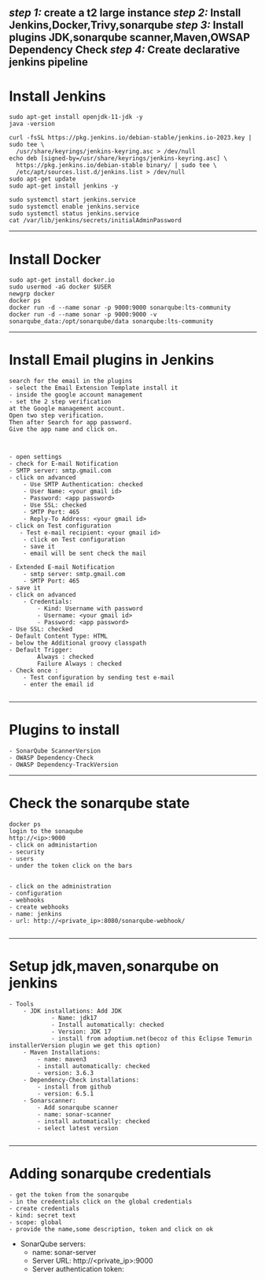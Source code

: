 
*step 1:* create a t2 large instance
*step 2:* Install Jenkins,Docker,Trivy,sonarqube
*step 3:* Install plugins JDK,sonarqube scanner,Maven,OWSAP Dependency Check
*step 4:* Create declarative jenkins pipeline
-------------------------------------------------------------------------
# Install Jenkins
```
sudo apt-get install openjdk-11-jdk -y
java -version

curl -fsSL https://pkg.jenkins.io/debian-stable/jenkins.io-2023.key | sudo tee \
  /usr/share/keyrings/jenkins-keyring.asc > /dev/null
echo deb [signed-by=/usr/share/keyrings/jenkins-keyring.asc] \
  https://pkg.jenkins.io/debian-stable binary/ | sudo tee \
  /etc/apt/sources.list.d/jenkins.list > /dev/null
sudo apt-get update
sudo apt-get install jenkins -y

sudo systemctl start jenkins.service
sudo systemctl enable jenkins.service
sudo systemctl status jenkins.service
cat /var/lib/jenkins/secrets/initialAdminPassword
```

-------------------------------------------------------------------------
# Install Docker
```
sudo apt-get install docker.io
sudo usermod -aG docker $USER
newgrp docker
docker ps
docker run -d --name sonar -p 9000:9000 sonarqube:lts-community
docker run -d --name sonar -p 9000:9000 -v sonarqube_data:/opt/sonarqube/data sonarqube:lts-community
```
----------------------------------------------------------------------
# Install Email plugins in Jenkins
```
search for the email in the plugins 
- select the Email Extension Template install it
- inside the google account management
- set the 2 step verification
at the Google management account. 
Open two step verification. 
Then after Search for app password. 
Give the app name and click on.  



- open settings
- check for E-mail Notification
- SMTP server: smtp.gmail.com
- click on advanced
    - Use SMTP Authentication: checked
    - User Name: <your gmail id>
    - Password: <app password>
    - Use SSL: checked
    - SMTP Port: 465
    - Reply-To Address: <your gmail id>
- click on Test configuration
   - Test e-mail recipient: <your gmail id>
    - click on Test configuration
    - save it
    - email will be sent check the mail 

- Extended E-mail Notification
    - smtp server: smtp.gmail.com
    - SMTP Port: 465
- save it
- click on advanced
    - Credentials:
        - Kind: Username with password
        - Username: <your gmail id>
        - Password: <app password>
- Use SSL: checked
- Default Content Type: HTML
- below the Additional groovy classpath
- Default Trigger: 
        Always : checked
        Failure Always : checked
- Check once :
    - Test configuration by sending test e-mail
    - enter the email id


```
-------------------------------------------------------------------------
# Plugins to install 

```- Eclipse Temurin installerVersion
- SonarQube ScannerVersion
- OWASP Dependency-Check
- OWASP Dependency-TrackVersion
```

-------------------------------------------------------------------------
# Check the sonarqube state
```
docker ps
login to the sonaqube 
http://<ip>:9000
- click on administartion
- security
- users
- under the token click on the bars


- click on the administration
- configuration
- webhooks
- create webhooks
- name: jenkins
- url: http://<private_ip>:8080/sonarqube-webhook/


```
-------------------------------------------------------------------------
# Setup jdk,maven,sonarqube on jenkins
```
- Tools
    - JDK installations: Add JDK
            - Name: jdk17
            - Install automatically: checked
            - Version: JDK 17
            - install from adoptium.net(becoz of this Eclipse Temurin installerVersion plugin we get this option)
    - Maven Installations:
        - name: maven3
        - install automatically: checked
        - version: 3.6.3
    - Dependency-Check installations:
        - install from github
        - version: 6.5.1
    - Sonarscanner:
        - Add sonarqube scanner
        - name: sonar-scanner
        - install automatically: checked
        - select latest version
        
```
-------------------------------------------------------------------------
# Adding sonarqube credentials
```
- get the token from the sonarqube
- in the credentials click on the global credentials
- create credentials
- kind: secret text
- scope: global
- provide the name,some description, token and click on ok
```
- SonarQube servers:
    - name: sonar-server
    - Server URL: http://<private_ip>:9000
    - Server authentication token: <token>